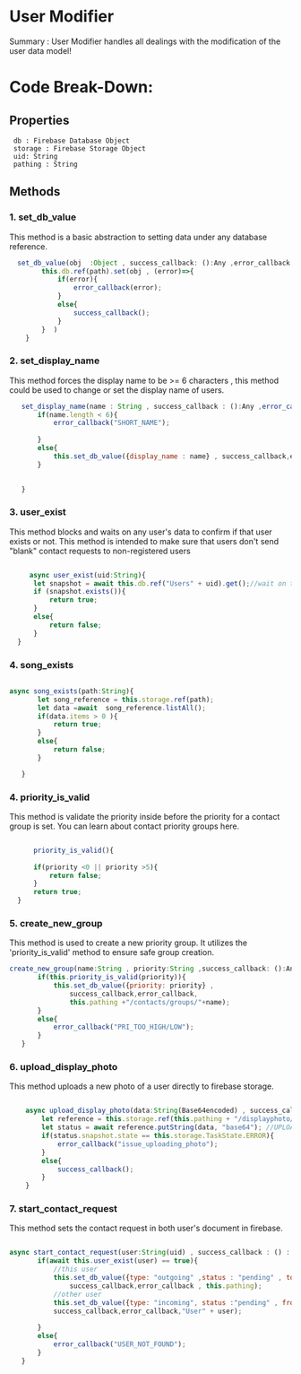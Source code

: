 
# User Modifier 
<p>Summary : User Modifier handles all dealings with the modification of the user data model! </p>


# Code Break-Down:
## Properties
     db : Firebase Database Object
     storage : Firebase Storage Object
     uid: String
     pathing : String



## Methods
### 1. set_db_value

<p>This method is a basic abstraction to setting data under any database reference. </p>

``` JavaScript 
  set_db_value(obj  :Object , success_callback: ():Any ,error_callback : () Any ,path: String){
        this.db.ref(path).set(obj , (error)=>{
            if(error){
                error_callback(error);
            }
            else{
                success_callback();
            }
        }  )
    }

```

### 2. set_display_name 

<p> This method forces the display name to be  >= 6 characters , this method could be used to change or set the display name of users.</p>



 ``` JavaScript 
    set_display_name(name : String , success_callback : ():Any ,error_callback ():Any){
        if(name.length < 6){
            error_callback("SHORT_NAME");
        
        }
        else{
            this.set_db_value({display_name : name} , success_callback,error_callback , this.pathing)
        }
        

    }
 
 ```
 
 ### 3. user_exist 
 
 <p> This method blocks and waits on any user's data to confirm if that user exists or not. This method is intended to make sure that users don't send "blank" contact requests to non-registered users</p>
 
 
  ``` JavaScript 
  
       async user_exist(uid:String){
        let snapshot = await this.db.ref("Users" + uid).get();//wait on the data
        if (snapshot.exists()){
            return true;
        }
        else{
            return false;
        }
    }
  
  ```
  
  
 ### 4. song_exists
 
 
 ``` JavaScript

 async song_exists(path:String){
        let song_reference = this.storage.ref(path);
        let data =await  song_reference.listAll();
        if(data.items > 0 ){
            return true;
        }
        else{
            return false;
        }

    }


```
### 4. priority_is_valid


<p>This method is validate the priority inside before the priority for a contact group is set. You can learn about contact priority groups here. </p>


  ``` JavaScript
  
        priority_is_valid(){
        
        if(priority <0 || priority >5){
            return false;
        }
        return true;
    }
  
  ```
  
  ### 5. create_new_group 
  
  
 <p>This method is used to create a new priority group. It utilizes the 'priority_is_valid' method to ensure safe group creation. </p>
 
 
 ``` JavaScript 
 create_new_group(name:String , priority:String ,success_callback: ():Any ,error_callback : () : Any {
        if(this.priority_is_valid(priority)){
            this.set_db_value({priority: priority} ,
                success_callback,error_callback,
                this.pathing +"/contacts/groups/"+name);
        }
        else{
            error_callback("PRI_TOO_HIGH/LOW");
        }
    }
 
 ```
 
 
 ### 6. upload_display_photo 
 
 <p>This method uploads a new photo of a user directly to firebase storage. </p>


``` JavaScript 

    async upload_display_photo(data:String(Base64encoded) , success_callback : (): Any ,error_callback : () : Any){
        let reference = this.storage.ref(this.pathing + "/displayphoto/");
        let status = await reference.putString(data, "base64"); //UPLOAD TASK
        if(status.snapshot.state == this.storage.TaskState.ERROR){
            error_callback("issue_uploading_photo");
        }
        else{
            success_callback();
        }
    }


```


 
 ### 7. start_contact_request 
 <p>This method sets the contact request in both user's document in firebase. </p>
 
 ``` JavaScript 
 
 async start_contact_request(user:String(uid) , success_callback : () : Any , error_callback : () : Any){
        if(await this.user_exist(user) == true){
            //this user
            this.set_db_value({type: "outgoing" ,status : "pending" , to: user},
                success_callback,error_callback , this.pathing);
            //other user
            this.set_db_value({type: "incoming", status :"pending" , from : this.uid},
            success_callback,error_callback,"User" + user);
            
        }
        else{
            error_callback("USER_NOT_FOUND");
        }
    }
 
 
   ```
